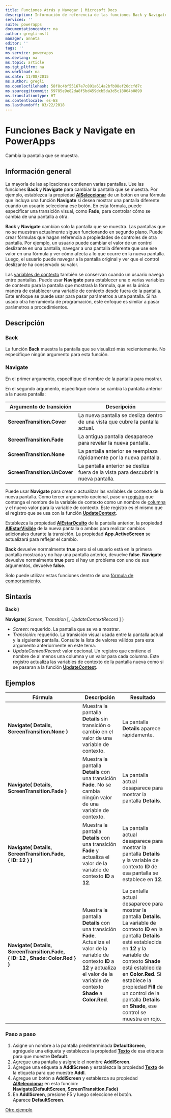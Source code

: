 ```yaml
---
title: Funciones Atrás y Navegar | Microsoft Docs
description: Información de referencia de las funciones Back y Navigate de PowerApps, con sintaxis y ejemplos
services: ''
suite: powerapps
documentationcenter: na
author: gregli-msft
manager: anneta
editor: ''
tags: ''
ms.service: powerapps
ms.devlang: na
ms.topic: article
ms.tgt_pltfrm: na
ms.workload: na
ms.date: 11/08/2015
ms.author: gregli
ms.openlocfilehash: 58f8c4bf55167e7c891a614a2bfb98ef20dcfd7c
ms.sourcegitcommit: 59785e9e82da8f5bd459dcb5da3d5c18064b0899
ms.translationtype: HT
ms.contentlocale: es-ES
ms.lasthandoff: 03/22/2018
---
```

# <a name="back-and-navigate-functions-in-powerapps"></a>Funciones Back y Navigate en PowerApps
Cambia la pantalla que se muestra.

## <a name="overview"></a>Información general
La mayoría de las aplicaciones contienen varias pantallas.  Use las funciones **Back** y **Navigate** para cambiar la pantalla que se muestra. Por ejemplo, establezca la propiedad **[AlSeleccionar](../controls/properties-core.md)** de un botón en una fórmula que incluya una función **Navigate** si desea mostrar una pantalla diferente cuando un usuario selecciona ese botón. En esta fórmula, puede especificar una transición visual, como **Fade**, para controlar cómo se cambia de una pantalla a otra.  

**Back** y **Navigate** cambian solo la pantalla que se muestra. Las pantallas que no se muestran actualmente siguen funcionando en segundo plano. Puede crear fórmulas que hagan referencia a propiedades de controles de otra pantalla. Por ejemplo, un usuario puede cambiar el valor de un control deslizante en una pantalla, navegar a una pantalla diferente que use ese valor en una fórmula y ver cómo afecta a lo que ocurre en la nueva pantalla.  Luego, el usuario puede navegar a la pantalla original y ver que el control deslizante ha conservado su valor.

Las [variables de contexto](../working-with-variables.md#create-a-context-variable) también se conservan cuando un usuario navega entre pantallas. Puede usar **Navigate** para establecer una o varias variables de contexto para la pantalla que mostrará la fórmula, que es la única manera de establecer una variable de contexto desde fuera de la pantalla. Este enfoque se puede usar para pasar parámetros a una pantalla. Si ha usado otra herramienta de programación, este enfoque es similar a pasar parámetros a procedimientos.

## <a name="description"></a>Descripción
### <a name="back"></a>Back
La función **Back** muestra la pantalla que se visualizó más recientemente. No especifique ningún argumento para esta función.

### <a name="navigate"></a>Navigate
En el primer argumento, especifique el nombre de la pantalla para mostrar.  

 En el segundo argumento, especifique cómo se cambia la pantalla anterior a la nueva pantalla:

| Argumento de transición | Descripción |
| --- | --- |
| **ScreenTransition.Cover** |La nueva pantalla se desliza dentro de una vista que cubre la pantalla actual. |
| **ScreenTransition.Fade** |La antigua pantalla desaparece para revelar la nueva pantalla. |
| **ScreenTransition.None** |La pantalla anterior se reemplaza rápidamente por la nueva pantalla. |
| **ScreenTransition.UnCover** |La pantalla anterior se desliza fuera de la vista para descubrir la nueva pantalla. |

Puede usar **Navigate** para crear o actualizar las variables de contexto de la nueva pantalla. Como tercer argumento opcional, pase un [registro](../working-with-tables.md#records) que contenga el nombre de la variable de contexto como un nombre de [columna](../working-with-tables.md#columns) y el nuevo valor para la variable de contexto.  Este registro es el mismo que el registro que se usa con la función **[UpdateContext](function-updatecontext.md)**.

Establezca la propiedad **[AlEstarOculto](../controls/control-screen.md)** de la pantalla anterior, la propiedad **[AlEstarVisible](../controls/control-screen.md)** de la nueva pantalla o ambas para realizar cambios adicionales durante la transición. La propiedad **App.ActiveScreen** se actualizará para reflejar el cambio.

**Back** devuelve normalmente **true** pero si el usuario está en la primera pantalla mostrada y no hay una pantalla anterior, devuelve **false**.  **Navigate** devuelve normalmente **true** pero si hay un problema con uno de sus argumentos, devuelve **false**.

Solo puede utilizar estas funciones dentro de una [fórmula de comportamiento](../working-with-formulas-in-depth.md).

## <a name="syntax"></a>Sintaxis
**Back**()

**Navigate**( *Screen*, *Transition* [, *UpdateContextRecord* ] )

* *Screen*: requerido. La pantalla que se va a mostrar.
* *Transición*: requerido.  La transición visual usada entre la pantalla actual y la siguiente pantalla. Consulte la lista de valores válidos para este argumento anteriormente en este tema.
* *UpdateContextRecord*: valor opcional.  Un registro que contiene el nombre de al menos una columna y un valor para cada columna. Este registro actualiza las variables de contexto de la pantalla nueva como si se pasaran a la función **[UpdateContext](function-updatecontext.md)**.

## <a name="examples"></a>Ejemplos
| Fórmula | Descripción | Resultado |
| --- | --- | --- |
| **Navigate( Details, ScreenTransition.None )** |Muestra la pantalla **Details** sin transición o cambio en el valor de una variable de contexto. |La pantalla **Details** aparece rápidamente. |
| **Navigate( Details, ScreenTransition.Fade )** |Muestra la pantalla **Details** con una transición **Fade**.  No se cambia ningún valor de una variable de contexto. |La pantalla actual desaparece para mostrar la pantalla **Details**. |
| **Navigate( Details, ScreenTransition.Fade, {&nbsp;ID:&nbsp;12&nbsp;} )** |Muestra la pantalla **Details** con una transición **Fade** y actualiza el valor de la variable de contexto **ID** a **12**. |La pantalla actual desaparece para mostrar la pantalla **Details** y la variable de contexto **ID** de esa pantalla se establece en **12**. |
| **Navigate( Details, ScreenTransition.Fade, {&nbsp;ID:&nbsp;12&nbsp;,&nbsp;Shade:&nbsp;Color.Red&nbsp;} )** |Muestra la pantalla **Details** con una transición **Fade**. Actualiza el valor de la variable de contexto **ID** a **12** y actualiza el valor de la variable de contexto **Shade** a **Color.Red**. |La pantalla actual desaparece para mostrar la pantalla **Details**. La variable de contexto **ID** en la pantalla **Details** está establecida en **12** y la variable de contexto **Shade** está establecida en **Color.Red**. Si establece la propiedad **Fill** de un control de la pantalla **Details** en **Shade**, ese control se muestra en rojo. |

### <a name="step-by-step"></a>Paso a paso
1. Asigne un nombre a la pantalla predeterminada **DefaultScreen**, agréguele una etiqueta y establezca la propiedad **[Texto](../controls/properties-core.md)**  de esa etiqueta para que muestre **Default**.
2. Agregue una pantalla y asígnele el nombre **AddlScreen**.
3. Agregue una etiqueta a **AddlScreen** y establezca la propiedad **[Texto](../controls/properties-core.md)** de la etiqueta para que muestre **Addl**.
4. Agregue un botón a **AddlScreen** y establezca su propiedad **[AlSeleccionar](../controls/properties-core.md)** en esta función:<br>**Navigate(DefaultScreen, ScreenTransition.Fade)**
5. En **AddlScreen**, presione F5 y luego seleccione el botón.<br>Aparece **DefaultScreen**.

[Otro ejemplo](../add-screen-context-variables.md)

